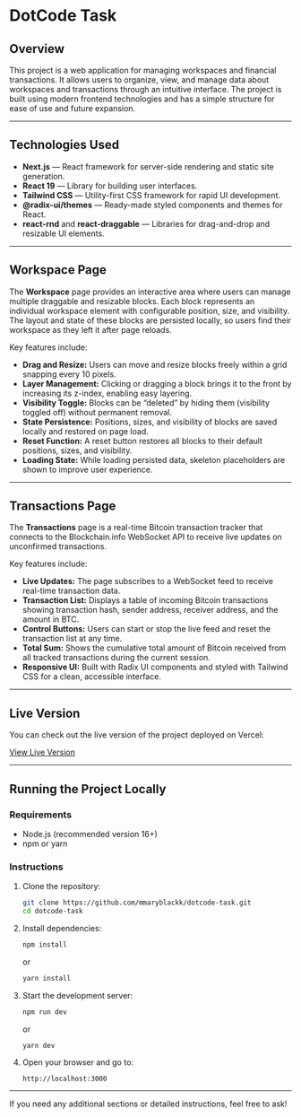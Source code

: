 # DotCode Task

## Overview

This project is a web application for managing workspaces and financial transactions. It allows users to organize, view, and manage data about workspaces and transactions through an intuitive interface. The project is built using modern frontend technologies and has a simple structure for ease of use and future expansion.

---

## Technologies Used

- **Next.js** — React framework for server-side rendering and static site generation.
- **React 19** — Library for building user interfaces.
- **Tailwind CSS** — Utility-first CSS framework for rapid UI development.
- **@radix-ui/themes** — Ready-made styled components and themes for React.
- **react-rnd** and **react-draggable** — Libraries for drag-and-drop and resizable UI elements.

---

## Workspace Page

The **Workspace** page provides an interactive area where users can manage multiple draggable and resizable blocks. Each block represents an individual workspace element with configurable position, size, and visibility. The layout and state of these blocks are persisted locally, so users find their workspace as they left it after page reloads.

Key features include:

- **Drag and Resize:** Users can move and resize blocks freely within a grid snapping every 10 pixels.
- **Layer Management:** Clicking or dragging a block brings it to the front by increasing its z-index, enabling easy layering.
- **Visibility Toggle:** Blocks can be “deleted” by hiding them (visibility toggled off) without permanent removal.
- **State Persistence:** Positions, sizes, and visibility of blocks are saved locally and restored on page load.
- **Reset Function:** A reset button restores all blocks to their default positions, sizes, and visibility.
- **Loading State:** While loading persisted data, skeleton placeholders are shown to improve user experience.

---

## Transactions Page

The **Transactions** page is a real-time Bitcoin transaction tracker that connects to the Blockchain.info WebSocket API to receive live updates on unconfirmed transactions.

Key features include:

- **Live Updates:** The page subscribes to a WebSocket feed to receive real-time transaction data.
- **Transaction List:** Displays a table of incoming Bitcoin transactions showing transaction hash, sender address, receiver address, and the amount in BTC.
- **Control Buttons:** Users can start or stop the live feed and reset the transaction list at any time.
- **Total Sum:** Shows the cumulative total amount of Bitcoin received from all tracked transactions during the current session.
- **Responsive UI:** Built with Radix UI components and styled with Tailwind CSS for a clean, accessible interface.

---

## Live Version

You can check out the live version of the project deployed on Vercel:

[View Live Version](https://your-vercel-app-url.vercel.app)

---

## Running the Project Locally

### Requirements

- Node.js (recommended version 16+)
- npm or yarn

### Instructions

1. Clone the repository:

   ```bash
   git clone https://github.com/mmaryblackk/dotcode-task.git
   cd dotcode-task
   ```

2. Install dependencies:

   ```bash
   npm install
   ```

   or

   ```bash
   yarn install
   ```

3. Start the development server:

   ```bash
   npm run dev
   ```

   or

   ```bash
   yarn dev
   ```

4. Open your browser and go to:
   ```
   http://localhost:3000
   ```

---

If you need any additional sections or detailed instructions, feel free to ask!
